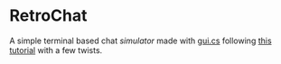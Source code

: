 # RetroChat

A simple terminal based chat *simulator* made with [gui.cs](https://github.com/migueldeicaza/gui.cs) following [this tutorial](https://itnext.io/terminal-console-user-interface-in-net-core-4e978f1225b) with a few twists.
